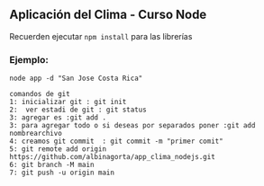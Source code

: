 ## Aplicación del Clima - Curso Node


Recuerden ejecutar ```npm install``` para las librerías


### Ejemplo:
```
node app -d "San Jose Costa Rica"
```

```
comandos de git 
1: inicializar git : git init
2:  ver estadi de git : git status
3: agregar es :git add . 
3: para agregar todo o si deseas por separados poner :git add nombrearchivo
4: creamos git commit  : git commit -m "primer comit"
5: git remote add origin https://github.com/albinagorta/app_clima_nodejs.git
6: git branch -M main
7: git push -u origin main

```
